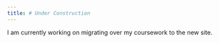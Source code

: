 ```yaml
---
title: # Under Construction
---
```


I am currently working on migrating over my coursework to the new site.